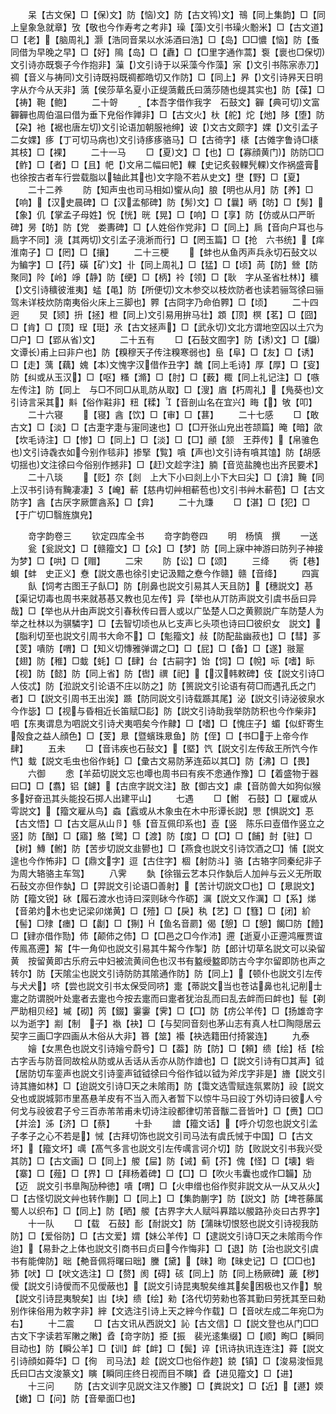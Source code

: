 <!-- { "loadSidebar": true } -->
　　呆【古文保】□【保文】防【恼文】防【古文鸨文】鳵【同上集韵】□【同上皇象急就章】攷【敬也今作寿考之考非】璪【藻文引书璪火黺米】□【古文道】□【老】【脑周礼】灏【浩同音杲以水泲酒曰浩】□【岛】□□憹【恼】防【蚤同借为早晚之早】□【好】隝【岛】□【纛】□【□里字通作蒿】袌【褱也□保切文引诗亦既袌子今作抱非】薻【文引诗于以采藻今作藻】宲【文引书陈宲赤刀】禂【音义与祷同文引诗既祃既禂都皓切又作防】□【同上】昦【文引诗昦天日明字从夰今从天非】薃【侯莎草名夏小正缇薃戴氏曰薃莎随也缇其实也】防【葆】□【祷】鞄【鲍】
　　二十哿
　　【本吾字借作我字　石鼓文】奲【典可切文富奲奲也周伯温曰借为垂下皃俗作亸非】□【古文火】杕【舵】炨【灺】陊【堕】防【朶】衪【裾也唐左切文引论语加朝服衪绅】诐【文古文颇字】婐【文引孟子二女婐】痑【丁可切马病也文引诗痑痑骆马】□【古徛字】橠【古傩字鲁诗□橠其枝】□【裸】
　　二十一马
　　□【夏文】□【也】□【寡顔黄门】防防□□【鲊】□【者】□【且】帊【文帛二幅曰帊】輠【史记炙毂輠髠輠文作祸盛膏也徐按古者车行尝载脂以轴此其也文字隐不若从史文】壄【野】□【夏】
　　二十二养
　　防【知声虫也司马相如蠁从向】朖【明也从月】防【养】□【响】【汉史晨碑】□【汉孟郁碑】防【髣文】□【曩】昞【昉】□【髣】【象】仉【掌孟子母姓】怳【恍】晄【晃】□【响】□【享】防【仿或从口严昕碑】昘【昉】防【党　娄夀碑】□【人姓俗作党非】□【同上】扄【音向户耳也与扃字不同】滰【其两切文引孟子滰淅而行】□【罔玉篇】□【抢　六书统】【痒淮南子】□【罔】□【攘】
　　二十三梗
　　【蚌也从鱼丙声兵永切石鼔文以为鳊字】□【荇】磺【矿文】卝【同上周礼】□【猛】□【顷】苘【防】檾【防聚同】阾【岭】竫【静】防【绠】□【柄】袊【领】□【耿　字从圣省杜林】穬【文引诗穬彼淮夷】蜢【黾】防【所便切文木参交以枝炊防者也读若骊驾徐曰骊驾未详枝炊防南夷俗火床上三脚也】臩【古冏字乃命伯臩】□【顷】
　　二十四迥
　　炅【颎】抍【拯】橙【同上文引易用拚马壮】顁【顶】榠【茗】□【囧】□【肯】□【顶】珵【珽】氶【古文拯声】□【武永切文北方谓地空囚以土穴为□户】□【郢从省文】
　　二十五有
　　□【石鼔文囿字】防【诱文】□【牖文谭长甫上曰非户也】防【糗穆天子传注糗寒弱也】峊【阜】□【友】□【诱】□【走】蕅【藕】媿【本文愧字汉借作丑字】魗【同上毛诗】厚【厚】□【叜】防【纠或从玉汉】□【呕】糔【滫】□【肘】□【薮】棷【同上礼记注】□【嗾左传注】防【同上　与□不同□从耴防从取】□【溲】庮【朽周礼】【鳬葵也文引诗言采其】斢【俗作黈非】粈【糅】【音剖山名在宜兴】畮【】敂【叩】
　　二十六寝
　　【寝】酓【饮】□【审】□【葚】
　　二十七感
　　□【敢古文】□【淡】□【古疌字疌与寁同速也】□【□开张山皃出苍颉篇】晻【暗】欿【坎毛诗注】□【惨】□【同上】□【淡】□【□】顄【颔　王莽传】【帛骓色也文引诗毳衣如今别作毯非】掺掔【覧】嗿【声也文引诗有嗿其馌】防【胡感切揺也文注徐曰今俗别作撼非】□【赶文趁字注】腩【音览盐腌也出齐民要术】
　　二十八琰
　　【贬】夵【剡　上大下小曰剡上小下大曰尖】□【渰】黤【同上汉书引诗有黤凄凄】【崦】蔪【慈冉切艸相蔪苞也文引书艸木蔪苞】□【古文防字】酓【古厌字厥篚酓系】□【弇】
　　二十九豏
　　□【湛】□【犯】□【于广切□翳旌旗皃】










　　竒字韵卷三
　　钦定四库全书
　　竒字韵卷四
　　明　杨慎　撰
　　一送
　　瓮【瓮説文】□【赣籀文】□【众】□【梦】防【同上寐中神游曰防列子神接为梦】□【哄】□【赗】
　　二宋
　　防【讼】□【颂】
　　三绛
　　衖【巷】蛽【蚌　史正义】憃【説文愚也徐引史记汲黯之憃今作赣】赣【音绛】
　　四寘
　　飤【饲考古图王子飤□】防【刖鼻也説文引易其人天且防】【穗説文】惎【渠记切毒也周书来就惎惎又教也见左传】异【举也从丌防声説文引虞书岳曰异哉】□【举也从廾甶声説文引春秋传曰晋人或以广坠楚人□之黄颢説广车防楚人为举之杜林以为骐驎字】□【去智切顷也从匕支声匕头项也诗曰□彼织女　説文】【脂利切至也説文引周书大命不】□【鬽籀文】敊【防配盐幽菽也】□【彗】茤【芰】嘳防【喟】□【知义切慱雅弹谓之□】□【屁】□【备】□【遂】翄翨【翅】防【稚】□蛓【蚝】□【肆】台【古嗣字】饴【饲】□【帨】呩【嗜】眎【视】防【懿】防【同上省】防【辔】禩【祀】【汉韩敕碑】伎【説文引诗□人伎忒】防【涖説文引论语不庄以防之】防【篑説文引论语有荷□而遇孔氏之门者】□【説文引周书王出涘】踬【防同説文引诗载踬其尾】泌【説文引诗泌彼泉水今作毖】□【视与昏相近长笛赋□髟】防【説文引诗助我举防防积也今作柴非】呬【东夷谓息为呬説文引诗犬夷呬矣今作齂】□【嗜】□【愧庄子】蝞【似虾寄生殻食之益人顔色】□【芰】臮【暨蠙珠臮鱼】防【侄】□【书□于上帝今作肆】
　　五未
　　□【音讳疾也石鼔文】【塈】饩【説文引左传敌王所饩今作忾】蛓【説文毛虫也俗作蚝】□【彚古文易防茅连茹以其□】防【沸】□【畏】
　　六御
　　悆【羊茹切説文忘也嘾也周书曰有疾不悆通作豫】□【着盛物于器曰□】□【翥】铝【鑢】【古庶字説文注】敔【御古文】豦【音防兽大如狗似猴多好奋迅其头能投石掷人出建平山】
　　七遇
　　□【鲋　石鼓】□【雇或从雩説文】【籀文雇从鸟】螙【蠧或从木象虫在木中形谭长説】愳【惧説文】忢【古文悟】□【古文扈从山卪】綔【音互佩印系也】壴【竖　陈乐曰壴借作竖立之竖】防【酗】□【寤】鴼【鹭】□【渡】防【度】□【□】□【餔】尌【驻】□【树】鱄【鲋】防【苦步切説文韭鬰也】□【燕食也説文引诗饮酒之□】悑【説文遑也今作怖非】□【鼎文字】逗【古住字】棝【射防斗】骆【古辂字同秦纪非子为周大辂骆主车驾】
　　八霁
　　埶【徐锴云艺本只作埶后人加艸与云义无所取石鼔文亦但作埶】□【羿説文引论语□善射】【苦计切説文□也】□【臮説文】防【籀文锐】砅【履石渡水也诗曰深则砅今作砺】濿【説文又作濿】□【系】焍【音弟灼木也史记梁卯焍黄】□【殪】□【戾】秇【艺】□【篲】□【闭】紒【髻】□殔【瘗】□【劙】□【猘】【鱼名音罽】偈【憩】□【憩】餲□防【饐】□【肄亦借作勚】伂【颠伂之伂】□【□邑之□今作沛】遰【逝夏小正遰鸿雁贾谊传鳯髙遰】觢【牛一角仰也説文引易其牛觢今作掣】防【郎计切草名説文可以染留黄　按留黄即古乐府云中妇被流黄间色也汉书有盭绶盭即防古今字尔留即防也声之转尔】防【天隂尘也説文引诗防防其隂通作防】防【同上】【顿仆也説文引左传与犬犬】哜【尝也説文引书太保受同哜】疐【蒂説文当也苍诂鼻也礼记削士疐之防谓脱叶处疐者去疐也今按去疐而曰疐者犹治乱而曰乱去衅而曰衅也】髰【剃　严助相贝经】墄【砌】笍【錣】霋霋【霁】□【□】防【疠公羊传】□【扬雄竒字以为逝字】剬【制　子】褹【袂】□【与契同音刻也茅山志有真人杜□陶隠居云契字三画□字四画从木俗从大非】簭【筮】襼【袂选籍田付掎裳连】
　　九泰
　　嬒【女黒色也説文引诗嬒兮蔚兮】□【葢】防【防】□【頼】缋【绘】栝【桧古字舌与防音同故桧从防或从舌话从舌亦从防作譮也】□【説文引诗有□其声】钺【居防切车銮声也説文引诗銮声钺钺徐曰今俗作钺以钺为斧戊字非是】旝【説文引诗其旝如林】□【迨説文引诗□天之未隂雨】防【霭文选雪赋连氛累防】祋【説文殳也或説城郭市里髙悬羊皮有不当入而入者暂下以惊牛马曰祋丁外切诗曰彼人兮何戈与祋彼君子兮三百赤芾芾甫未切诗注祋都律切芾音黻二音皆叶】□【赉】□□【并浍】泲【济】□【蔡】
　　十卦
　　譮【籀文话】【呼介切忽也説文引孟子孝子之心不若是】悈【古拜切饰也説文引司马法有虞氏悈于中国】□【古文坏】【籀文坏】噧【髙气多言也説文引左传噧言诃介切】防【败説文引书我兴受其防】□【古文画】□【同上】艐【屇】防【诫】蓟【芥】傀【怪】□【壊】砦【寨】□【薤】□【界】□【拜杨着碑】□【□】□【吹火韦囊也或作□韛】劢【迈　説文引书臯陶劢种徳】嘳【喟】□【火申缯也俗作熨非説文从从又从火】□【古怪切説文艸也转作蒯】□【同上】□【集韵蒯字】防【説文】防【埤苍藤属蜀人以织布】□【同上】防【晒】艐【古界字大人赋呌奡踏以艐路孙炎曰古界字】
　　十一队
　　□【载　石鼓】耏【耐説文】防【蒲昧切恨怒也説文引诗视我防防】□【爱俗防】□【古文爱】媦【妹公羊传】□【逮説文引诗□天之未隂雨今作迨】【易卦之上体也説文引商书曰贞曰今作悔非】□【退】防【治也説文引虞书有能俾防】昢【艴音佩将曙曰昢】黱【黛】【昧】昒【昧史记】□【□□也】犻【吠】□【吠文选注】□【赘】阂【碍】硋【同上】防【同上杨厥碑】薉【秽】僾【説文引诗僾而不见僾蔽也】【説文引诗昆夷駾矣维其矣困极也又作】駾【説文引诗昆夷駾矣】凷【块】缋【绘】勑【洛代切劳勑也答其勤曰劳抚其至曰勑别作徕俗用为敕字非】縡【文选注引诗上天之縡今作载】□【音吠左成二年宛□为右】
　　十二震
　　□【古文讯从西説文】訫【古文信】□【説文登也从门□□古文下字读若军敶之敶】孴【竒字防】挋【振　裴光逺集缀】□【顺】眴□【瞬同目动也】防【瞬公羊】□【训】衅【衅】□【鬓】谇【讯诗执讯连连注】蕣【説文引诗顔如蕣华】□【徇　司马法】趁【説文□也俗作趂】鋴【镇】□【浚易浚恒晁氏曰□古文浚篆文】瞚【瞬同庄终日视而目不瞚】孴【进见籀文】□【进】
　　十三问
　　防【古文训字见説文注又作媵】□【粪説文】□【近】【遯】媆【嫩】□【问】防【音晕面□也】
